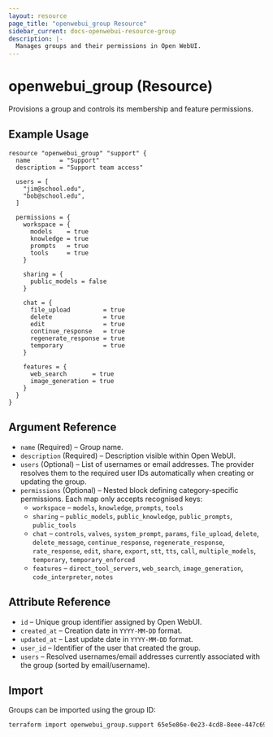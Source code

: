 ```yaml
---
layout: resource
page_title: "openwebui_group Resource"
sidebar_current: docs-openwebui-resource-group
description: |-
  Manages groups and their permissions in Open WebUI.
---
```


# openwebui_group (Resource)

Provisions a group and controls its membership and feature permissions.

## Example Usage

```hcl
resource "openwebui_group" "support" {
  name        = "Support"
  description = "Support team access"

  users = [
    "jim@school.edu",
    "bob@school.edu",
  ]

  permissions = {
    workspace = {
      models    = true
      knowledge = true
      prompts   = true
      tools     = true
    }

    sharing = {
      public_models = false
    }

    chat = {
      file_upload         = true
      delete              = true
      edit                = true
      continue_response   = true
      regenerate_response = true
      temporary           = true
    }

    features = {
      web_search       = true
      image_generation = true
    }
  }
}
```

## Argument Reference

* `name` (Required) – Group name.
* `description` (Required) – Description visible within Open WebUI.
* `users` (Optional) – List of usernames or email addresses. The provider resolves them to the required user IDs automatically when creating or updating the group.
* `permissions` (Optional) – Nested block defining category-specific permissions. Each map only accepts recognised keys:
  * `workspace` – `models`, `knowledge`, `prompts`, `tools`
  * `sharing` – `public_models`, `public_knowledge`, `public_prompts`, `public_tools`
  * `chat` – `controls`, `valves`, `system_prompt`, `params`, `file_upload`, `delete`, `delete_message`, `continue_response`, `regenerate_response`, `rate_response`, `edit`, `share`, `export`, `stt`, `tts`, `call`, `multiple_models`, `temporary`, `temporary_enforced`
  * `features` – `direct_tool_servers`, `web_search`, `image_generation`, `code_interpreter`, `notes`

## Attribute Reference

* `id` – Unique group identifier assigned by Open WebUI.
* `created_at` – Creation date in `YYYY-MM-DD` format.
* `updated_at` – Last update date in `YYYY-MM-DD` format.
* `user_id` – Identifier of the user that created the group.
* `users` – Resolved usernames/email addresses currently associated with the group (sorted by email/username).

## Import

Groups can be imported using the group ID:

```bash
terraform import openwebui_group.support 65e5e86e-0e23-4cd8-8eee-447c6923f632
```
